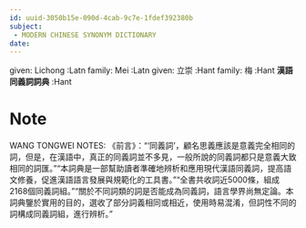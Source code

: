 ```yaml
---
id: uuid-3050b15e-090d-4cab-9c7e-1fdef392380b
subject: 
 - MODERN CHINESE SYNONYM DICTIONARY
date: 
---
```


given: Lichong :Latn
family: Mei :Latn
given: 立崇 :Hant
family: 梅 :Hant
**漢語同義詞詞典** :Hant
# Note
WANG TONGWEI NOTES: 《前言》：“‘同義詞’，顧名思義應該是意義完全相同的詞，但是，在漢語中，真正的同義詞並不多見，一般所說的同義詞都只是意義大致相同的詞匯。”“本詞典是一部幫助讀者準確地辨析和應用現代漢語同義詞，提高語文修養，促進漢語語言發展與規範化的工具書。”“全書共收詞近5000條，組成2168個同義詞組。”“關於不同詞類的詞是否能成為同義詞，語言學界尚無定論。本詞典鑒於實用的目的，選收了部分詞義相同或相近，使用時易混淆，但詞性不同的詞構成同義詞組，進行辨析。”